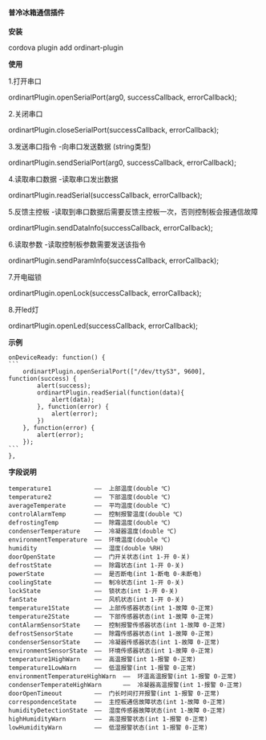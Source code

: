 #### 普冷冰箱通信插件

**安装**

cordova plugin add ordinart-plugin

**使用**

1.打开串口

ordinartPlugin.openSerialPort(arg0, successCallback, errorCallback);

2.关闭串口

ordinartPlugin.closeSerialPort(successCallback, errorCallback);

3.发送串口指令	-向串口发送数据 (string类型)

ordinartPlugin.sendSerialPort(arg0, successCallback, errorCallback);

4.读取串口数据	-读取串口发出数据

ordinartPlugin.readSerial(successCallback, errorCallback);

5.反馈主控板	-读取到串口数据后需要反馈主控板一次，否则控制板会报通信故障

ordinartPlugin.sendDataInfo(successCallback, errorCallback);

6.读取参数	-读取控制板参数需要发送该指令

ordinartPlugin.sendParamInfo(successCallback, errorCallback);

7.开电磁锁

ordinartPlugin.openLock(successCallback, errorCallback);

8.开led灯

ordinartPlugin.openLed(successCallback, errorCallback);

**示例**

```
onDeviceReady: function() {
​```
    ordinartPlugin.openSerialPort(["/dev/ttyS3", 9600], function(success) {
        alert(success);
        ordinartPlugin.readSerial(function(data){
            alert(data);
        }, function(error) {
            alert(error);
        })
    }, function(error) {
        alert(error);
    });
​```
},
```

**字段说明**

```
temperature1			——	上部温度(double ℃)
temperature2			——	下部温度(double ℃)
averageTemperate		——	平均温度(double ℃)
controlAlarmTemp		——	控制报警温度(double ℃)
defrostingTemp			——	除霜温度(double ℃)
condenserTemperature	——	冷凝器温度(double ℃)
environmentTemperature	——	环境温度(double ℃)
humidity				——	湿度(double %RH)
doorOpenState			——	门开关状态(int 1-开 0-关)
defrostState			——	除霜状态(int 1-开 0-关)
powerState				——	是否断电(int 1-断电 0-未断电)
coolingState			——	制冷状态(int 1-开 0-关)
lockState				——	锁状态(int 1-开 0-关)
fanState				——	风机状态(int 1-开 0-关)
temperature1State		——	上部传感器状态(int 1-故障 0-正常)
temperature2State		——	下部传感器状态(int 1-故障 0-正常)
contAlarmSensorState	——	控制报警传感器状态(int 1-故障 0-正常)
defrostSensorState		——	除霜传感器状态(int 1-故障 0-正常)
condenserSensorState	——	冷凝器传感器状态(int 1-故障 0-正常)
environmentSensorState	——	环境传感器状态(int 1-故障 0-正常)
temperature1HighWarn	——	高温报警(int 1-报警 0-正常)
temperature1LowWarn		——	低温报警(int 1-报警 0-正常)
environmentTemperatureHighWarn	——	环温高温报警(int 1-报警 0-正常)
condenserTemperateHighWarn		——	冷凝器高温报警(int 1-报警 0-正常)
doorOpenTimeout			——	门长时间打开报警(int 1-报警 0-正常)
correspondenceState		——	主控板通信故障状态(int 1-故障 0-正常)
humidityDetectionState	——	湿度传感器故障状态(int 1-故障 0-正常)
highHumidityWarn		——	高湿报警状态(int 1-报警 0-正常)
lowHumidityWarn			——	低湿报警状态(int 1-报警 0-正常)
```